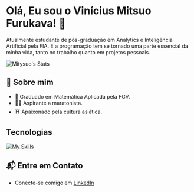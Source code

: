 # Olá, Eu sou o Vinícius Mitsuo Furukava! 👋

Atualmente estudante de pós-graduação em Analytics e Inteligência Artificial pela FIA. E a programação tem se tornado uma parte essencial da minha vida, tanto no trabalho quanto em projetos pessoais.

![Mitysuo's Stats](https://github-readme-stats.vercel.app/api?username=Mitysuo&theme=vue-dark&show_icons=true&hide_border=true&count_private=true)

## 🚀 Sobre mim

- 🔭 Graduado em Matemática Aplicada pela FGV.
- 🏃‍♂️ Aspirante a maratonista.
- ⛩️ Apaixonado pela cultura asiática.

## Tecnologias
[![My Skills](https://skillicons.dev/icons?i=py,vscode,sklearn,html,css,docker,git,github,latex,matlab,notion)](https://skillicons.dev)

## 📬 Entre em Contato

- Conecte-se comigo em [LinkedIn](https://linkedin.com/in/vinicius-furukava/)
